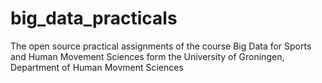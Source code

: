 # big_data_practicals
The open source practical assignments of the course Big Data for Sports and Human Movement Sciences form the University of Groningen, Department of Human Movment Sciences
